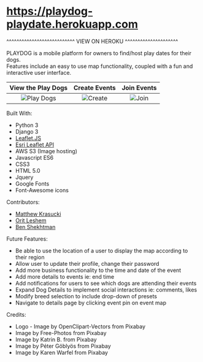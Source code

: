 # https://playdog-playdate.herokuapp.com 
^^^^^^^^^^^^^^^^^^^^^^^^^^^ VIEW ON HEROKU ^^^^^^^^^^^^^^^^^^^^^




PLAYDOG is a mobile platform for owners to find/host play dates for their dogs.\
Features include an easy to use map functionality, coupled with a fun and interactive user interface.

View the Play Dogs       |  Create Events    |     Join Events
:-------------------------:|:-------------------------:|:-------------------------:
![Play Dogs](https://i.imgur.com/APVa3YD.png) |  ![Create](https://i.imgur.com/cXRyJMs.png) | ![Join](https://i.imgur.com/AKIkwcz.png)

Built With:
* Python 3
* Django 3
* [Leaflet.JS](https://leafletjs.com/)
* [Esri Leaflet API](https://esri.github.io/esri-leaflet/)
* AWS S3 (Image hosting)
* Javascript ES6
* CSS3
* HTML 5.0
* Jquery
* Google Fonts
* Font-Awesome icons

Contributors:
* [Matthew Krasucki](https://github.com/mattius9)
* [Orit Leshem](https://github.com/OritLeshem) 
* [Ben Shekhtman](https://github.com/uwitdat)

Future Features:
* Be able to use the location of a user to display the map according to their region
* Allow user to update their profile, change their password
* Add more business functionality to the time and date of the event
* Add more details to events ie: end time
* Add notifications for users to see which dogs are attending their events
* Expand Dog Details to implement social interactions ie: comments, likes
* Modify breed selection to include drop-down of presets
* Navigate to details page by clicking event pin on event map


Credits: 
* Logo - Image by OpenClipart-Vectors from Pixabay 
* Image by Free-Photos from Pixabay 
* Image by Katrin B. from Pixabay
* Image by Péter Göblyös from Pixabay 
* Image by Karen Warfel from Pixabay 


